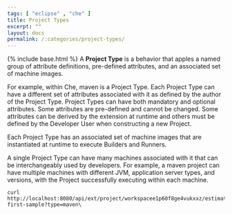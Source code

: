 ```yaml
---
tags: [ "eclipse" , "che" ]
title: Project Types
excerpt: ""
layout: docs
permalink: /:categories/project-types/
---
```

{% include base.html %}
A **Project Type** is a behavior that apples a named group of attribute definitions, pre-defined attributes, and an associated set of machine images.

For example, within Che, maven is a Project Type. Each Project Type can have a different set of attributes associated with it as defined by the author of the Project Type. Project Types can have both mandatory and optional attributes. Some attributes are pre-defined and cannot be changed. Some attributes can be derived by the extension at runtime and others must be defined by the Developer User when constructing a new Project.

Each Project Type has an associated set of machine images that are instantiated at runtime to execute Builders and Runners.

A single Project Type can have many machines associated with it that can be interchangeably used by developers. For example, a maven project can have multiple machines with different JVM, application server types, and versions, with the Project successfully executing within each machine.
```shell  
curl http://localhost:8080/api/ext/project/workspacee1p60f8ge4vukxxz/estimate/my-first-sample?type=maven\
```
